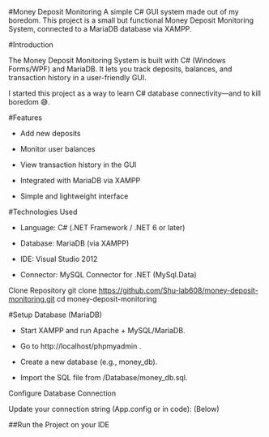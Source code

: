 #Money Deposit Monitoring
A simple C# GUI system made out of my boredom.
This project is a small but functional Money Deposit Monitoring System, connected to a MariaDB database via XAMPP.

#Introduction

The Money Deposit Monitoring System is built with C# (Windows Forms/WPF) and MariaDB.
It lets you track deposits, balances, and transaction history in a user-friendly GUI.

I started this project as a way to learn C# database connectivity—and to kill boredom 😅.

#Features
- Add new deposits

- Monitor user balances

- View transaction history in the GUI

- Integrated with MariaDB via XAMPP

- Simple and lightweight interface

#Technologies Used

- Language: C# (.NET Framework / .NET 6 or later)

- Database: MariaDB (via XAMPP)

- IDE: Visual Studio 2012

- Connector: MySQL Connector for .NET (MySql.Data)

Clone Repository
git clone https://github.com/Shu-lab608/money-deposit-monitoring.git
cd money-deposit-monitoring

#Setup Database (MariaDB)

- Start XAMPP and run Apache + MySQL/MariaDB.

- Go to http://localhost/phpmyadmin
.

- Create a new database (e.g., money_db).

- Import the SQL file from /Database/money_db.sql.

Configure Database Connection

Update your connection string (App.config or in code): (Below)
<connectionStrings>
  <add name="MoneyDB"
       connectionString="server=localhost;user id=root;password=;database=money_db;"
       providerName="MySql.Data.MySqlClient" />
</connectionStrings>


##Run the Project on your IDE
